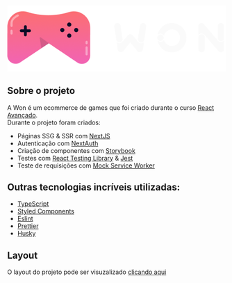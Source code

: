 <div align="center">
  <img src=".github/logo.png" alt="Let Me Ask logo">
</div>

## Sobre o projeto
A Won é um ecommerce de games que foi criado durante o curso <a href="https://reactavancado.com.br/" target="_blank">React Avançado</a>.
<br />
Durante o projeto foram criados:
- Páginas SSG & SSR com [NextJS](https://nextjs.org/)
- Autenticação com [NextAuth](https://next-auth.js.org/)
- Criação de componentes com [Storybook](https://storybook.js.org/)
- Testes com [React Testing Library](https://testing-library.com/docs/react-testing-library/intro) & [Jest](https://jestjs.io/)
- Teste de requisições com [Mock Service Worker](https://mswjs.io/)



## Outras tecnologias incríveis utilizadas:
- [TypeScript](https://www.typescriptlang.org/)
- [Styled Components](https://styled-components.com/)
- [Eslint](https://eslint.org/)
- [Prettier](https://prettier.io/)
- [Husky](https://github.com/typicode/husky)


## Layout
O layout do projeto pode ser visuzalizado <a href="https://www.figma.com/file/cJxFLkHXqEhXDV7VH7GHtw/Won-Games?node-id=263%3A2285" target="_blank">clicando aqui</a> 
